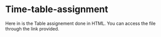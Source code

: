 # Time-table-assignment
Here in is the Table assignement done in HTML. You can access the file through the link provided.
